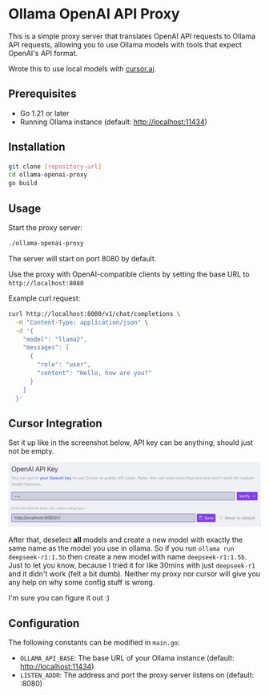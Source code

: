 # Ollama OpenAI API Proxy

This is a simple proxy server that translates OpenAI API requests to Ollama API requests, allowing you to use Ollama models with tools that expect OpenAI's API format.

Wrote this to use local models with [cursor.ai](https://www.cursor.com/).

## Prerequisites

- Go 1.21 or later
- Running Ollama instance (default: <http://localhost:11434>)

## Installation

```bash
git clone [repository-url]
cd ollama-openai-proxy
go build
```

## Usage

Start the proxy server:

```bash
./ollama-openai-proxy
```

The server will start on port 8080 by default.

Use the proxy with OpenAI-compatible clients by setting the base URL to `http://localhost:8080`

Example curl request:

```bash
curl http://localhost:8080/v1/chat/completions \
  -H "Content-Type: application/json" \
  -d '{
    "model": "llama2",
    "messages": [
      {
        "role": "user",
        "content": "Hello, how are you?"
      }
    ]
  }'
```

## Cursor Integration

Set it up like in the screenshot below, API key can be anything, should just not be empty.

![how to use](./other/howto.png)

After that, deselect **all** models and create a new model with exactly the same name as the model you use in ollama. So if you run `ollama run deepseek-r1:1.5b` then create a new model with name `deepseek-r1:1.5b`. Just to let you know, because I tried it for like 30mins with just `deepseek-r1` and it didn't work (felt a bit dumb). Neither my proxy nor cursor will give you any help on why some config stuff is wrong.

I'm sure you can figure it out :)

## Configuration

The following constants can be modified in `main.go`:

- `OLLAMA_API_BASE`: The base URL of your Ollama instance (default: <http://localhost:11434>)
- `LISTEN_ADDR`: The address and port the proxy server listens on (default: :8080)

